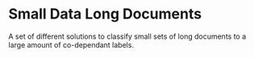# Small Data Long Documents
A set of different solutions to classify small sets of long documents to a large amount of co-dependant labels. 
